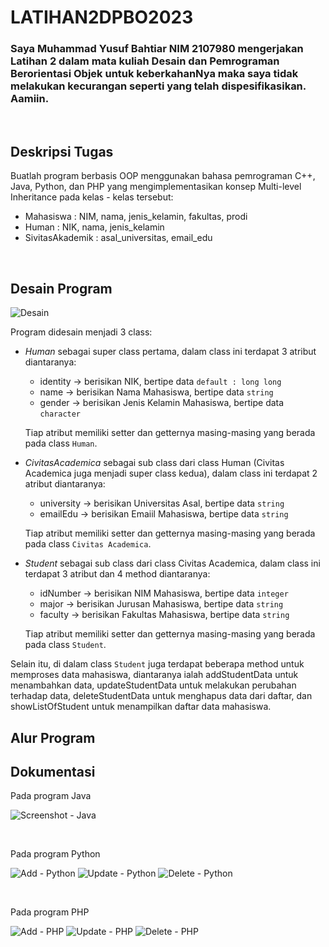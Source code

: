 # LATIHAN2DPBO2023
### Saya Muhammad Yusuf Bahtiar NIM 2107980 mengerjakan Latihan 2 dalam mata kuliah Desain dan Pemrograman Berorientasi Objek untuk keberkahanNya maka saya tidak melakukan kecurangan seperti yang telah dispesifikasikan. Aamiin.

<br>

## Deskripsi Tugas
Buatlah program berbasis OOP menggunakan bahasa pemrograman C++, Java, Python, dan PHP yang mengimplementasikan konsep Multi-level Inheritance  pada kelas - kelas tersebut:
* Mahasiswa : NIM, nama, jenis_kelamin, fakultas, prodi
* Human : NIK, nama, jenis_kelamin
* SivitasAkademik : asal_universitas, email_edu

<br>

## Desain Program
![Desain](https://user-images.githubusercontent.com/100776170/220320126-5fe81cac-e95d-4919-bbc4-feab20debebf.jpg)

Program didesain menjadi 3 class:
* *Human* sebagai super class pertama, dalam class ini terdapat 3 atribut diantaranya:
  + identity -> berisikan NIK, bertipe data `default : long long`
  + name     -> berisikan Nama Mahasiswa, bertipe data `string`
  + gender   -> berisikan Jenis Kelamin Mahasiswa, bertipe data `character`
  
  Tiap atribut memiliki setter dan getternya masing-masing yang berada pada class `Human`.
  
* *CivitasAcademica* sebagai sub class dari class Human (Civitas Academica juga menjadi super class kedua), dalam class ini terdapat 2 atribut diantaranya:
  + university -> berisikan Universitas Asal, bertipe data `string`
  + emailEdu   -> berisikan Emaiil Mahasiswa, bertipe data `string`

  Tiap atribut memiliki setter dan getternya masing-masing yang berada pada class `Civitas Academica`.

* *Student* sebagai sub class dari class Civitas Academica, dalam class ini terdapat 3 atribut dan 4 method diantaranya:
  + idNumber -> berisikan NIM Mahasiswa, bertipe data `integer`
  + major    -> berisikan Jurusan Mahasiswa, bertipe data `string`
  + faculty  -> berisikan Fakultas Mahasiswa, bertipe data `string`

  Tiap atribut memiliki setter dan getternya masing-masing yang berada pada class `Student`. 


Selain itu, di dalam class `Student` juga terdapat beberapa method untuk memproses data mahasiswa, diantaranya ialah addStudentData untuk menambahkan data, updateStudentData untuk melakukan perubahan terhadap data, deleteStudentData untuk menghapus data dari daftar, dan showListOfStudent untuk menampilkan daftar data mahasiswa. 


## Alur Program


## Dokumentasi
Pada program Java

![Screenshot - Java](https://user-images.githubusercontent.com/100776170/218934153-3144f3b7-153a-4139-80c4-90764e81b57d.png)

<br>

Pada program Python

![Add - Python](https://user-images.githubusercontent.com/100776170/220263508-b24d0cf0-9a5d-4967-a30f-2f4bc603982c.png)
![Update - Python](https://user-images.githubusercontent.com/100776170/220263539-b4f1c9ad-b7bb-435e-a8ed-fbbf79edf8dc.png)
![Delete - Python](https://user-images.githubusercontent.com/100776170/220263555-d9761e68-a04d-4cb9-b684-a32ee4baf42b.png)

<br>

Pada program PHP

![Add - PHP](https://user-images.githubusercontent.com/100776170/220263669-1180bc4a-6f72-4742-8040-c320e224ec0f.png)
![Update - PHP](https://user-images.githubusercontent.com/100776170/220263682-540f719b-1807-4f83-8e4a-323d4c0028b7.png)
![Delete - PHP](https://user-images.githubusercontent.com/100776170/220263689-41c8be5e-c874-41e1-8c8c-fc8d2e848f2f.png)
